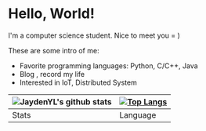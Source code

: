 
  # Hello, World!

  I'm a computer science student. Nice to meet you = )

  These are some intro of me:
  - Favorite programming languages: Python, C/C++, Java
  - Blog , record my life
  - Interested in IoT, Distributed System  




| ![JaydenYL's github stats](https://github-readme-stats.vercel.app/api?username=JaydenYL&show_icons=true&theme=default) | [![Top Langs](https://github-readme-stats.vercel.app/api/top-langs/?username=JaydenYL&hide=javascript,html,css)](https://github.com/anuraghazra/github-readme-stats) |
| ------------------------------------------------------------ | ------------------------------------------------------------ |
| Stats                                                        | Language                                                     |

